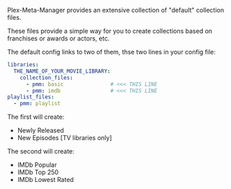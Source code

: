 Plex-Meta-Manager provides an extensive collection of "default" collection files.

These files provide a simple way for you to create collections based on franchises or awards or actors, etc.

The default config links to two of them, thse two lines in your config file:

```yaml
libraries:
  THE_NAME_OF_YOUR_MOVIE_LIBRARY:
    collection_files:
      - pmm: basic               # <<< THIS LINE
      - pmm: imdb                # <<< THIS LINE
playlist_files:
  - pmm: playlist
```

The first will create:

  - Newly Released
  - New Episodes [TV libraries only]

The second will create:

  - IMDb Popular
  - IMDb Top 250
  - IMDb Lowest Rated
